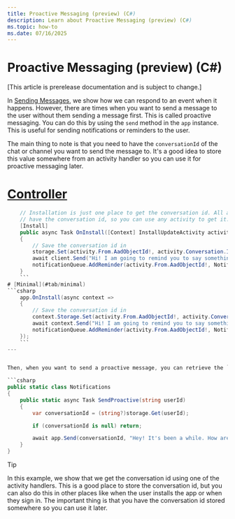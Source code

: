 ```yaml
---
title: Proactive Messaging (preview) (C#)
description: Learn about Proactive Messaging (preview) (C#)
ms.topic: how-to
ms.date: 07/16/2025
---
```


# Proactive Messaging (preview) (C#)

[This article is prerelease documentation and is subject to change.]

In [Sending Messages](./overview.md), we show how we can respond to an event when it happens. However, there are times when you want to send a message to the user without them sending a message first. This is called proactive messaging. You can do this by using the `send` method in the `app` instance. This is useful for sending notifications or reminders to the user.

The main thing to note is that you need to have the `conversationId` of the chat or channel you want to send the message to. It's a good idea to store this value somewhere from an activity handler so you can use it for proactive messaging later.


# [Controller](#tab/controller)
```csharp
    // Installation is just one place to get the conversation id. All activities
    // have the conversation id, so you can use any activity to get it.
    [Install]
    public async Task OnInstall([Context] InstallUpdateActivity activity, [Context] IContext.Client client, [Context] IStorage<string, object> storage)
    {
        // Save the conversation id in 
        storage.Set(activity.From.AadObjectId!, activity.Conversation.Id);
        await client.Send("Hi! I am going to remind you to say something to me soon!");
        notificationQueue.AddReminder(activity.From.AadObjectId!, Notifications.SendProactive, 10_000);
    }
    ```
# [Minimal](#tab/minimal)
```csharp 
    app.OnInstall(async context =>
    {
        // Save the conversation id in 
        context.Storage.Set(activity.From.AadObjectId!, activity.Conversation.Id);
        await context.Send("Hi! I am going to remind you to say something to me soon!");
        notificationQueue.AddReminder(activity.From.AadObjectId!, Notifications.SendProactive, 10_000);
    });
    ```
---


Then, when you want to send a proactive message, you can retrieve the `conversationId` from storage and use it to send the message.

```csharp
public static class Notifications
{
    public static async Task SendProactive(string userId)
    {
        var conversationId = (string?)storage.Get(userId);

        if (conversationId is null) return;

        await app.Send(conversationId, "Hey! It's been a while. How are you?");
    }
}
```

> [!TIP]
> In this example, we show that we get the conversation id using one of the activity handlers. This is a good place to store the conversation id, but you can also do this in other places like when the user installs the app or when they sign in. The important thing is that you have the conversation id stored somewhere so you can use it later.